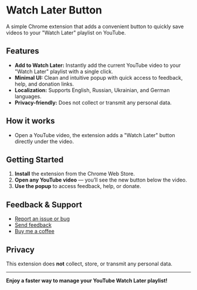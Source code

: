 # Watch Later Button

A simple Chrome extension that adds a convenient button to quickly save videos to your "Watch Later" playlist on YouTube.

## Features

- **Add to Watch Later:** Instantly add the current YouTube video to your "Watch Later" playlist with a single click.
- **Minimal UI:** Clean and intuitive popup with quick access to feedback, help, and donation links.
- **Localization:** Supports English, Russian, Ukrainian, and German languages.
- **Privacy-friendly:** Does not collect or transmit any personal data.

## How it works

- Open a YouTube video, the extension adds a "Watch Later" button directly under the video.

## Getting Started

1. **Install** the extension from the Chrome Web Store.
2. **Open any YouTube video** — you’ll see the new button below the video.
3. **Use the popup** to access feedback, help, or donate.

## Feedback & Support

- [Report an issue or bug](https://github.com/2thecrow/Watch-Later-button)
- [Send feedback](https://forms.gle/ufcc2NadWXxsJov86)
- [Buy me a coffee](https://www.buymeacoffee.com/pletnovalex)

## Privacy

This extension does **not** collect, store, or transmit any personal data.

---

**Enjoy a faster way to manage your YouTube Watch Later playlist!**
